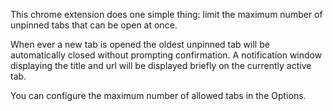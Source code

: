 This chrome extension does one simple thing: limit the maximum number of unpinned tabs that can be open at once.  

When ever a new tab is opened the oldest unpinned tab will be automatically closed without prompting confirmation. 
A notification window displaying the title and url will be displayed briefly on the currently active tab.

You can configure the maximum number of allowed tabs in the Options.
